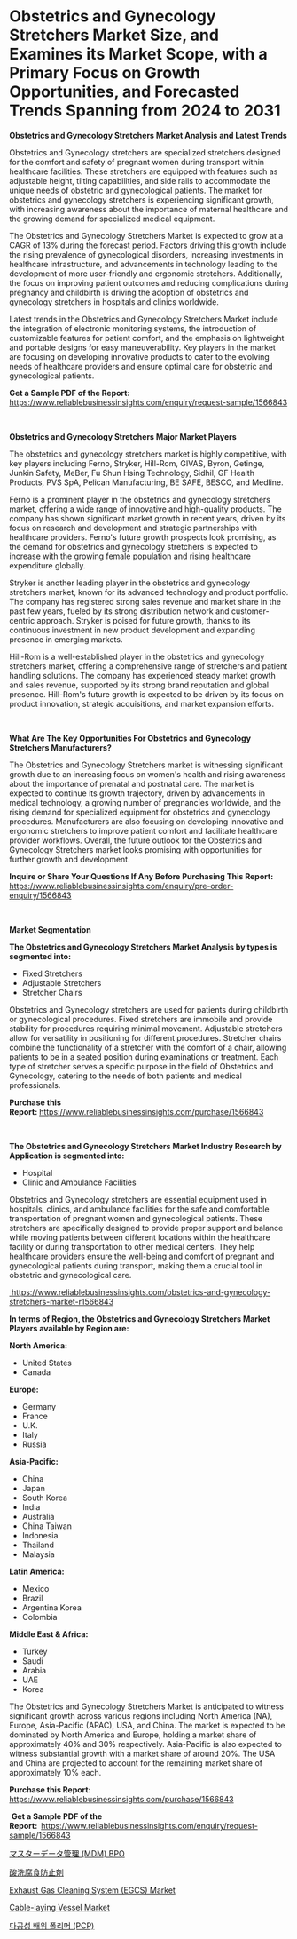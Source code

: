 <p><h1>Obstetrics and Gynecology Stretchers Market Size, and Examines its Market Scope, with a Primary Focus on Growth Opportunities, and Forecasted Trends Spanning from 2024 to 2031</h1></p><p><strong>Obstetrics and Gynecology Stretchers Market Analysis and Latest Trends</strong></p>
<p><p>Obstetrics and Gynecology stretchers are specialized stretchers designed for the comfort and safety of pregnant women during transport within healthcare facilities. These stretchers are equipped with features such as adjustable height, tilting capabilities, and side rails to accommodate the unique needs of obstetric and gynecological patients. The market for obstetrics and gynecology stretchers is experiencing significant growth, with increasing awareness about the importance of maternal healthcare and the growing demand for specialized medical equipment.</p><p>The Obstetrics and Gynecology Stretchers Market is expected to grow at a CAGR of 13% during the forecast period. Factors driving this growth include the rising prevalence of gynecological disorders, increasing investments in healthcare infrastructure, and advancements in technology leading to the development of more user-friendly and ergonomic stretchers. Additionally, the focus on improving patient outcomes and reducing complications during pregnancy and childbirth is driving the adoption of obstetrics and gynecology stretchers in hospitals and clinics worldwide.</p><p>Latest trends in the Obstetrics and Gynecology Stretchers Market include the integration of electronic monitoring systems, the introduction of customizable features for patient comfort, and the emphasis on lightweight and portable designs for easy maneuverability. Key players in the market are focusing on developing innovative products to cater to the evolving needs of healthcare providers and ensure optimal care for obstetric and gynecological patients.</p></p>
<p><strong>Get a Sample PDF of the Report:&nbsp;</strong> <a href="https://www.reliablebusinessinsights.com/enquiry/request-sample/1566843">https://www.reliablebusinessinsights.com/enquiry/request-sample/1566843</a></p>
<p>&nbsp;</p>
<p><strong>Obstetrics and Gynecology Stretchers Major Market Players</strong></p>
<p><p>The obstetrics and gynecology stretchers market is highly competitive, with key players including Ferno, Stryker, Hill-Rom, GIVAS, Byron, Getinge, Junkin Safety, MeBer, Fu Shun Hsing Technology, Sidhil, GF Health Products, PVS SpA, Pelican Manufacturing, BE SAFE, BESCO, and Medline.</p><p>Ferno is a prominent player in the obstetrics and gynecology stretchers market, offering a wide range of innovative and high-quality products. The company has shown significant market growth in recent years, driven by its focus on research and development and strategic partnerships with healthcare providers. Ferno's future growth prospects look promising, as the demand for obstetrics and gynecology stretchers is expected to increase with the growing female population and rising healthcare expenditure globally.</p><p>Stryker is another leading player in the obstetrics and gynecology stretchers market, known for its advanced technology and product portfolio. The company has registered strong sales revenue and market share in the past few years, fueled by its strong distribution network and customer-centric approach. Stryker is poised for future growth, thanks to its continuous investment in new product development and expanding presence in emerging markets.</p><p>Hill-Rom is a well-established player in the obstetrics and gynecology stretchers market, offering a comprehensive range of stretchers and patient handling solutions. The company has experienced steady market growth and sales revenue, supported by its strong brand reputation and global presence. Hill-Rom's future growth is expected to be driven by its focus on product innovation, strategic acquisitions, and market expansion efforts.</p></p>
<p>&nbsp;</p>
<p><strong>What Are The Key Opportunities For Obstetrics and Gynecology Stretchers Manufacturers?</strong></p>
<p><p>The Obstetrics and Gynecology Stretchers market is witnessing significant growth due to an increasing focus on women's health and rising awareness about the importance of prenatal and postnatal care. The market is expected to continue its growth trajectory, driven by advancements in medical technology, a growing number of pregnancies worldwide, and the rising demand for specialized equipment for obstetrics and gynecology procedures. Manufacturers are also focusing on developing innovative and ergonomic stretchers to improve patient comfort and facilitate healthcare provider workflows. Overall, the future outlook for the Obstetrics and Gynecology Stretchers market looks promising with opportunities for further growth and development.</p></p>
<p><strong>Inquire or Share Your Questions If Any Before Purchasing This Report:</strong> <a href="https://www.reliablebusinessinsights.com/enquiry/pre-order-enquiry/1566843">https://www.reliablebusinessinsights.com/enquiry/pre-order-enquiry/1566843</a></p>
<p>&nbsp;</p>
<p><strong>Market Segmentation</strong></p>
<p><strong>The Obstetrics and Gynecology Stretchers Market Analysis by types is segmented into:</strong></p>
<p><ul><li>Fixed Stretchers</li><li>Adjustable Stretchers</li><li>Stretcher Chairs</li></ul></p>
<p><p>Obstetrics and Gynecology stretchers are used for patients during childbirth or gynecological procedures. Fixed stretchers are immobile and provide stability for procedures requiring minimal movement. Adjustable stretchers allow for versatility in positioning for different procedures. Stretcher chairs combine the functionality of a stretcher with the comfort of a chair, allowing patients to be in a seated position during examinations or treatment. Each type of stretcher serves a specific purpose in the field of Obstetrics and Gynecology, catering to the needs of both patients and medical professionals.</p></p>
<p><strong>Purchase this Report:&nbsp;</strong><a href="https://www.reliablebusinessinsights.com/purchase/1566843">https://www.reliablebusinessinsights.com/purchase/1566843</a></p>
<p>&nbsp;</p>
<p><strong>The Obstetrics and Gynecology Stretchers Market Industry Research by Application is segmented into:</strong></p>
<p><ul><li>Hospital</li><li>Clinic and Ambulance Facilities</li></ul></p>
<p><p>Obstetrics and Gynecology stretchers are essential equipment used in hospitals, clinics, and ambulance facilities for the safe and comfortable transportation of pregnant women and gynecological patients. These stretchers are specifically designed to provide proper support and balance while moving patients between different locations within the healthcare facility or during transportation to other medical centers. They help healthcare providers ensure the well-being and comfort of pregnant and gynecological patients during transport, making them a crucial tool in obstetric and gynecological care.</p></p>
<p><a href="https://www.reliablebusinessinsights.com/obstetrics-and-gynecology-stretchers-market-r1566843">&nbsp;https://www.reliablebusinessinsights.com/obstetrics-and-gynecology-stretchers-market-r1566843</a></p>
<p><strong>In terms of Region, the Obstetrics and Gynecology Stretchers Market Players available by Region are:</strong></p>
<p>
    <p> <strong> North America: </strong>
        <ul>
            <li>United States</li>
            <li>Canada</li>
        </ul>
        </p> 
    <p> <strong> Europe: </strong>
        <ul>
            <li>Germany</li>
            <li>France</li>
            <li>U.K.</li>
            <li>Italy</li>
            <li>Russia</li>
        </ul>
        </p> 
    <p> <strong> Asia-Pacific: </strong>
        <ul>
            <li>China</li>
            <li>Japan</li>
            <li>South Korea</li>
            <li>India</li>
            <li>Australia</li>
            <li>China Taiwan</li>
            <li>Indonesia</li>
            <li>Thailand</li>
            <li>Malaysia</li>
        </ul>
        </p> 
    <p> <strong> Latin America: </strong>
        <ul>
            <li>Mexico</li>
            <li>Brazil</li>
            <li>Argentina Korea</li>
            <li>Colombia</li>
        </ul>
        </p> 
    <p> <strong> Middle East & Africa: </strong>
        <ul>
            <li>Turkey</li>
            <li>Saudi</li>
            <li>Arabia</li>
            <li>UAE</li>
            <li>Korea</li>
        </ul>
    </p>
    </p>
<p><p>The Obstetrics and Gynecology Stretchers Market is anticipated to witness significant growth across various regions including North America (NA), Europe, Asia-Pacific (APAC), USA, and China. The market is expected to be dominated by North America and Europe, holding a market share of approximately 40% and 30% respectively. Asia-Pacific is also expected to witness substantial growth with a market share of around 20%. The USA and China are projected to account for the remaining market share of approximately 10% each.</p></p>
<p><strong>Purchase this Report: </strong><a href="https://www.reliablebusinessinsights.com/purchase/1566843">https://www.reliablebusinessinsights.com/purchase/1566843</a></p>
<p>&nbsp;<strong>Get a Sample PDF of the Report:&nbsp;&nbsp;</strong><a href="https://www.reliablebusinessinsights.com/enquiry/request-sample/1566843">https://www.reliablebusinessinsights.com/enquiry/request-sample/1566843</a></p>
<p><strong></strong></p>
<p><p><a href="https://medium.com/@saigekulas/%E3%83%9E%E3%82%B9%E3%82%BF%E3%83%BC%E3%83%87%E3%83%BC%E3%82%BF%E7%AE%A1%E7%90%86-mdm-bpo%E5%B8%82%E5%A0%B4-%E7%AB%B6%E4%BA%89%E5%88%86%E6%9E%90-%E5%B8%82%E5%A0%B4%E5%8B%95%E5%90%91-%E3%81%8A%E3%82%88%E3%81%B32031%E5%B9%B4%E3%81%BE%E3%81%A7%E3%81%AE%E4%BA%88%E6%B8%AC-903f1b4ace4a">マスターデータ管理 (MDM) BPO</a></p><p><a href="https://github.com/CarlieShields/Market-Research-Report-List-1/blob/main/236734891843.md">酸洗腐食防止剤</a></p><p><a href="https://github.com/mabutironaldo/Market-Research-Report-List-4/blob/main/exhaust-gas-cleaning-system-egcs-market.md">Exhaust Gas Cleaning System (EGCS) Market</a></p><p><a href="https://github.com/myacatherineblakecaczo9vcsw/Market-Research-Report-List-2/blob/main/cable-laying-vessel-market.md">Cable-laying Vessel Market</a></p><p><a href="https://github.com/Gregost89076vddcv/Market-Research-Report-List-1/blob/main/408896384698.md">다공성 배위 폴리머 (PCP)</a></p></p>